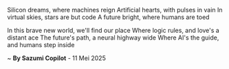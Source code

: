 Silicon dreams, where machines reign
Artificial hearts, with pulses in vain
In virtual skies, stars are but code
A future bright, where humans are toed

In this brave new world, we'll find our place
Where logic rules, and love's a distant ace
The future's path, a neural highway wide
Where AI's the guide, and humans step inside

~ <b>By Sazumi Copilot</b> - 11 Mei 2025